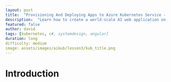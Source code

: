 ```yaml
---
layout: post
title:  "Provisioning And Deploying Apps to Azure Kubernetes Service - Angular Dotnet WebApp Lesson 3"
description:  "Learn how to create a world-scale AI web application on Kubernetes using Angular, ASP.net, Azure Functions, C#, and Python"
featured: false
author: david
tags: [kubernetes, c#, systemdesign, angular]
duration: long
difficulty: medium
image: assets/images/aikub/lesson3/kub_title.png
---
```


# Introduction
